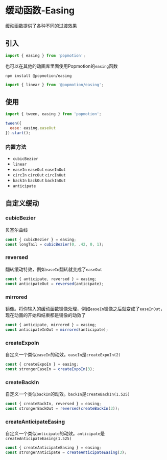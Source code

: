 # 缓动函数-Easing

缓动函数提供了各种不同的过渡效果

## 引入

```js
import { easing } from 'popmotion';
```

也可以在其他的动画库里面使用Popmotion的`easing`函数

`npm install @popmotion/easing`

```js
import { linear } from '@popmotion/easing';
```

## 使用

```js
import { tween, easing } from 'popmotion';

tween({
  ease: easing.easeOut
}).start();
```

### 内置方法

- `cubicBezier`
- `linear`
- `easeIn` `easeOut` `easeInOut`
- `circIn` `circOut` `circInOut`
- `backIn` `backOut` `backInOut`
- `anticipate`

## 自定义缓动

### cubicBezier

贝塞尔曲线

```js
const { cubicBezier } = easing;
const longTail = cubicBezier(0, .42, 0, 1);
```

### reversed

翻转缓动特效，例如`easeIn`翻转就变成了`easeOut`

```js
const { anticipate, reversed } = easing;
const anticipateOut = reversed(anticipate);
```

### mirrored

镜像。将你输入的缓动函数镜像处理，例如`easeIn`镜像之后就变成了`easeInOut`，现在动画的开始和结束都是镜像的动效了

```js
const { anticipate, mirrored } = easing;
const anticipateInOut = mirrored(anticipate);
```

### createExpoIn

自定义一个类似`easeIn`的动效。`easeIn`是`createExpoIn(2)`

```js
const { createExpoIn } = easing;
const strongerEaseIn = createExpoIn(3);
```

### createBackIn

自定义一个类似`backIn`的动效。`backIn`是`createBackIn(1.525)`

```js
const { createBackIn, reversed } = easing;
const strongerBackOut = reversed(createBackIn(3));
```

### createAnticipateEasing

自定义一个类似`anticipate`的动效。`anticipate`是`createAnticipateEasing(1.525)`

```js
const { createAnticipateEasing } = easing;
const strongerAnticipate = createAnticipateEasing(3);
```